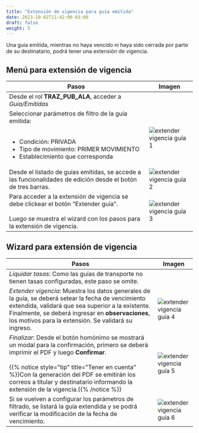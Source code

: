 ```yaml
---
title: "Extensión de vigencia para guía emitida"
date: 2023-10-02T11:42:00-03:00
draft: false
weight: 5
---
```


Una guía emitida, mientras no haya vencido ni haya sido cerrada por parte de su destinatario, podrá tener una extensión de vigencia.

## Menú para extensión de vigencia

| Pasos                                                                                                                                                                                    | Imagen                                                             |
| ---------------------------------------------------------------------------------------------------------------------------------------------------------------------------------------- | ------------------------------------------------------------------ |
| Desde el rol **TRAZ_PUB_ALA**, acceder a _Guia/Emitidas_                                                                                                                                 |                                                                    |
| Seleccionar parámetros de filtro de la guía emitida:<br/><br/><ul><li>Condición: PRIVADA</li><li>Tipo de movimiento: PRIMER MOVIMIENTO</li><li>Establecimiento que corresponda</li></ul> | ![extender vigencia guía 1](../images/extender-vigencia-guia1.png) |
| Desde el listado de guías emitidas, se accede a las funcionalidades de edición desde el botón de tres barras.                                                                            | ![extender vigencia guía 2](../images/extender-vigencia-guia2.png) |
| Para acceder a la extensión de vigencia se debe clickear el botón “Extender guía”.<br/><br/>Luego se muestra el wizard con los pasos para la extensión de vigencia.                      | ![extender vigencia guía 3](../images/extender-vigencia-guia3.png) |

## Wizard para extensión de vigencia

| Pasos                                                                                                                                                                                                                                                                                                                                 | Imagen                                                             |
| ------------------------------------------------------------------------------------------------------------------------------------------------------------------------------------------------------------------------------------------------------------------------------------------------------------------------------------- | ------------------------------------------------------------------ |
| _Liquidar tasas_: Como las guías de transporte no tienen tasas configuradas, este paso se omite.                                                                                                                                                                                                                                      |                                                                    |
| _Extender vigencia_: Muestra los datos generales de la guía, se deberá setear la fecha de vencimiento extendida, validará que sea superior a la existente. Finalmente, se deberá ingresar en **observaciones**, los motivos para la extensión. Se validará su ingreso.                                                                | ![extender vigencia guía 4](../images/extender-vigencia-guia4.png) |
| _Finalizar_: Desde el botón homónimo se mostrará un modal para la confirmación, primero se deberá imprimir el PDF y luego **Confirmar**.<br/><br/>{{% notice style="tip" title="Tener en cuenta" %}}Con la generación del PDF se emitirán los correos a titular y destinatario informando la extensión de la vigencia.{{% /notice %}} | ![extender vigencia guía 5](../images/extender-vigencia-guia5.png) |
| Si se vuelven a configurar los parámetros de filtrado, se listará la guía extendida y se podrá verificar la modificación de la fecha de vencimiento.                                                                                                                                                                                  | ![extender vigencia guía 6](../images/extender-vigencia-guia6.png) |
